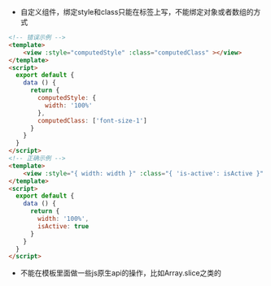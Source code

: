 - 自定义组件，绑定style和class只能在标签上写，不能绑定对象或者数组的方式
```html
<!-- 错误示例 -->
<template>
    <view :style="computedStyle" :class="computedClass" ></view>
</template>
<script>
  export default {
    data () {
      return {
        computedStyle: {
          width: '100%'
        },
        computedClass: ['font-size-1']
      }
    }
  }
</script>
<!-- 正确示例 -->
<template>
    <view :style="{ width: width }" :class="{ 'is-active': isActive }" ></view>
</template>
<script>
  export default {
    data () {
      return {
        width: '100%',
        isActive: true
      }
    }
  }
</script>
```

- 不能在模板里面做一些js原生api的操作，比如Array.slice之类的